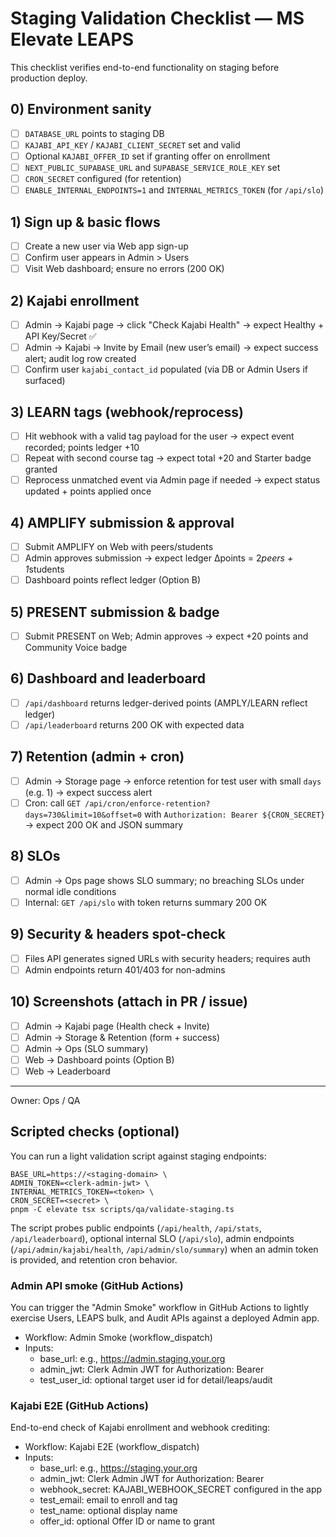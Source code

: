 # Staging Validation Checklist — MS Elevate LEAPS

This checklist verifies end-to-end functionality on staging before production deploy.

## 0) Environment sanity
- [ ] `DATABASE_URL` points to staging DB
- [ ] `KAJABI_API_KEY` / `KAJABI_CLIENT_SECRET` set and valid
- [ ] Optional `KAJABI_OFFER_ID` set if granting offer on enrollment
- [ ] `NEXT_PUBLIC_SUPABASE_URL` and `SUPABASE_SERVICE_ROLE_KEY` set
- [ ] `CRON_SECRET` configured (for retention)
- [ ] `ENABLE_INTERNAL_ENDPOINTS=1` and `INTERNAL_METRICS_TOKEN` (for `/api/slo`)

## 1) Sign up & basic flows
- [ ] Create a new user via Web app sign-up
- [ ] Confirm user appears in Admin > Users
- [ ] Visit Web dashboard; ensure no errors (200 OK)

## 2) Kajabi enrollment
- [ ] Admin → Kajabi page → click "Check Kajabi Health" → expect Healthy + API Key/Secret ✅
- [ ] Admin → Kajabi → Invite by Email (new user’s email) → expect success alert; audit log row created
- [ ] Confirm user `kajabi_contact_id` populated (via DB or Admin Users if surfaced)

## 3) LEARN tags (webhook/reprocess)
- [ ] Hit webhook with a valid tag payload for the user → expect event recorded; points ledger +10
- [ ] Repeat with second course tag → expect total +20 and Starter badge granted
- [ ] Reprocess unmatched event via Admin page if needed → expect status updated + points applied once

## 4) AMPLIFY submission & approval
- [ ] Submit AMPLIFY on Web with peers/students
- [ ] Admin approves submission → expect ledger ∆points = 2*peers + 1*students
- [ ] Dashboard points reflect ledger (Option B)

## 5) PRESENT submission & badge
- [ ] Submit PRESENT on Web; Admin approves → expect +20 points and Community Voice badge

## 6) Dashboard and leaderboard
- [ ] `/api/dashboard` returns ledger-derived points (AMPLY/LEARN reflect ledger)
- [ ] `/api/leaderboard` returns 200 OK with expected data

## 7) Retention (admin + cron)
- [ ] Admin → Storage page → enforce retention for test user with small `days` (e.g. 1) → expect success alert
- [ ] Cron: call `GET /api/cron/enforce-retention?days=730&limit=10&offset=0` with `Authorization: Bearer ${CRON_SECRET}` → expect 200 OK and JSON summary

## 8) SLOs
- [ ] Admin → Ops page shows SLO summary; no breaching SLOs under normal idle conditions
- [ ] Internal: `GET /api/slo` with token returns summary 200 OK

## 9) Security & headers spot-check
- [ ] Files API generates signed URLs with security headers; requires auth
- [ ] Admin endpoints return 401/403 for non-admins

## 10) Screenshots (attach in PR / issue)
- [ ] Admin → Kajabi page (Health check + Invite)
- [ ] Admin → Storage & Retention (form + success)
- [ ] Admin → Ops (SLO summary)
- [ ] Web → Dashboard points (Option B)
- [ ] Web → Leaderboard

---
Owner: Ops / QA
## Scripted checks (optional)

You can run a light validation script against staging endpoints:

```
BASE_URL=https://<staging-domain> \
ADMIN_TOKEN=<clerk-admin-jwt> \
INTERNAL_METRICS_TOKEN=<token> \
CRON_SECRET=<secret> \
pnpm -C elevate tsx scripts/qa/validate-staging.ts
```

The script probes public endpoints (`/api/health`, `/api/stats`, `/api/leaderboard`), optional internal SLO (`/api/slo`), admin endpoints (`/api/admin/kajabi/health`, `/api/admin/slo/summary`) when an admin token is provided, and retention cron behavior.

### Admin API smoke (GitHub Actions)

You can trigger the "Admin Smoke" workflow in GitHub Actions to lightly exercise Users, LEAPS bulk, and Audit APIs against a deployed Admin app.

- Workflow: Admin Smoke (workflow_dispatch)
- Inputs:
  - base_url: e.g., https://admin.staging.your.org
  - admin_jwt: Clerk Admin JWT for Authorization: Bearer
  - test_user_id: optional target user id for detail/leaps/audit

### Kajabi E2E (GitHub Actions)

End-to-end check of Kajabi enrollment and webhook crediting:

- Workflow: Kajabi E2E (workflow_dispatch)
- Inputs:
  - base_url: e.g., https://staging.your.org
  - admin_jwt: Clerk Admin JWT for Authorization: Bearer
  - webhook_secret: KAJABI_WEBHOOK_SECRET configured in the app
  - test_email: email to enroll and tag
  - test_name: optional display name
  - offer_id: optional Offer ID or name to grant

